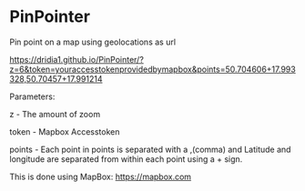 # PinPointer
Pin point on a map using geolocations as url

https://dridia1.github.io/PinPointer/?z=6&token=youraccesstokenprovidedbymapbox&points=50.704606+17.993328,50.70457+17.991214

Parameters:

z - The amount of zoom

token - Mapbox Accesstoken

points - Each point in points is separated with a ,(comma) and Latitude and longitude are separated from within each point using a + sign.

This is done using MapBox: https://mapbox.com
